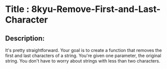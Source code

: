 # Title : 8kyu-Remove-First-and-Last-Character

## Description:

It's pretty straightforward. Your goal is to create a function that removes the first and last characters of a string. You're given one parameter, the original string. You don't have to worry about strings with less than two characters.
